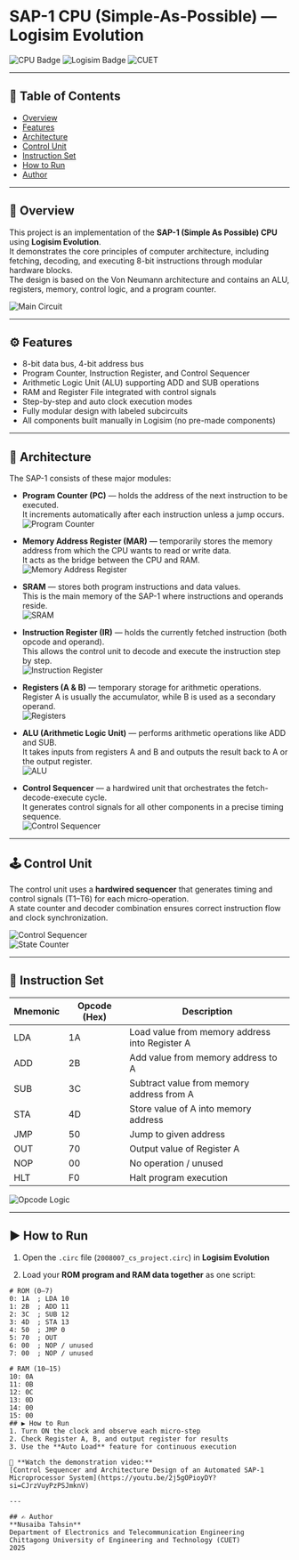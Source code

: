 # SAP-1 CPU (Simple-As-Possible) — Logisim Evolution
![CPU Badge](https://img.shields.io/badge/CPU-SAP--1-brightgreen)
![Logisim Badge](https://img.shields.io/badge/Tool-Logisim--Evolution-blue)
![CUET](https://img.shields.io/badge/CUET-ETC-red)

---

## 📘 Table of Contents
- [Overview](#overview)
- [Features](#features)
- [Architecture](#architecture)
- [Control Unit](#control-unit)
- [Instruction Set](#instruction-set)
- [How to Run](#how-to-run)
- [Author](#author)

---

## 🧩 Overview
This project is an implementation of the **SAP-1 (Simple As Possible) CPU** using **Logisim Evolution**.  
It demonstrates the core principles of computer architecture, including fetching, decoding, and executing 8-bit instructions through modular hardware blocks.  
The design is based on the Von Neumann architecture and contains an ALU, registers, memory, control logic, and a program counter.

![Main Circuit](https://github.com/NusaibaTahsin328/2008007_SAP1_project/blob/main/main.png)

---

## ⚙️ Features
- 8-bit data bus, 4-bit address bus  
- Program Counter, Instruction Register, and Control Sequencer  
- Arithmetic Logic Unit (ALU) supporting ADD and SUB operations  
- RAM and Register File integrated with control signals  
- Step-by-step and auto clock execution modes  
- Fully modular design with labeled subcircuits  
- All components built manually in Logisim (no pre-made components)

---

## 🧠 Architecture
The SAP-1 consists of these major modules:

- **Program Counter (PC)** — holds the address of the next instruction to be executed.  
  It increments automatically after each instruction unless a jump occurs.  
  ![Program Counter](https://github.com/NusaibaTahsin328/2008007_SAP1_project/blob/main/pc.png)

- **Memory Address Register (MAR)** — temporarily stores the memory address from which the CPU wants to read or write data.  
  It acts as the bridge between the CPU and RAM.  
  ![Memory Address Register](https://github.com/NusaibaTahsin328/2008007_SAP1_project/blob/main/mar.png)

- **SRAM** — stores both program instructions and data values.  
  This is the main memory of the SAP-1 where instructions and operands reside.  
  ![SRAM](https://github.com/NusaibaTahsin328/2008007_SAP1_project/blob/main/sram.png)

- **Instruction Register (IR)** — holds the currently fetched instruction (both opcode and operand).  
  This allows the control unit to decode and execute the instruction step by step.  
  ![Instruction Register](https://github.com/NusaibaTahsin328/2008007_SAP1_project/blob/main/ins%20reg.png)

- **Registers (A & B)** — temporary storage for arithmetic operations.  
  Register A is usually the accumulator, while B is used as a secondary operand.  
  ![Registers](https://github.com/NusaibaTahsin328/2008007_SAP1_project/blob/main/reg.png)

- **ALU (Arithmetic Logic Unit)** — performs arithmetic operations like ADD and SUB.  
  It takes inputs from registers A and B and outputs the result back to A or the output register.  
  ![ALU](https://github.com/NusaibaTahsin328/2008007_SAP1_project/blob/main/ALU.png)

- **Control Sequencer** — a hardwired unit that orchestrates the fetch-decode-execute cycle.  
  It generates control signals for all other components in a precise timing sequence.  
  ![Control Sequencer](https://github.com/NusaibaTahsin328/2008007_SAP1_project/blob/main/cs.png)

---

## 🕹️ Control Unit
The control unit uses a **hardwired sequencer** that generates timing and control signals (T1–T6) for each micro-operation.  
A state counter and decoder combination ensures correct instruction flow and clock synchronization.

![Control Sequencer](https://github.com/NusaibaTahsin328/2008007_SAP1_project/blob/main/opcode.png)  
![State Counter](https://github.com/NusaibaTahsin328/2008007_SAP1_project/blob/main/state_counter.png)

---

## 🧾 Instruction Set

| Mnemonic | Opcode (Hex) | Description |
|-----------|--------------|-------------|
| LDA | 1A | Load value from memory address into Register A |
| ADD | 2B | Add value from memory address to A |
| SUB | 3C | Subtract value from memory address from A |
| STA | 4D | Store value of A into memory address |
| JMP | 50 | Jump to given address |
| OUT | 70 | Output value of Register A |
| NOP | 00 | No operation / unused |
| HLT | F0 | Halt program execution |

![Opcode Logic](https://github.com/NusaibaTahsin328/2008007_SAP1_project/blob/main/opcode.png)  

---

## ▶️ How to Run
1. Open the `.circ` file (`2008007_cs_project.circ`) in **Logisim Evolution**  

2. Load your **ROM program and RAM data together** as one script:

```text
# ROM (0–7)
0: 1A  ; LDA 10
1: 2B  ; ADD 11
2: 3C  ; SUB 12
3: 4D  ; STA 13
4: 50  ; JMP 0
5: 70  ; OUT
6: 00  ; NOP / unused
7: 00  ; NOP / unused

# RAM (10–15)
10: 0A
11: 0B
12: 0C
13: 0D
14: 00
15: 00
## ▶️ How to Run
1. Turn ON the clock and observe each micro-step  
2. Check Register A, B, and output register for results  
3. Use the **Auto Load** feature for continuous execution

🎥 **Watch the demonstration video:**  
[Control Sequencer and Architecture Design of an Automated SAP-1 Microprocessor System](https://youtu.be/2j5gOPioyDY?si=CJrzVuyPzPSJmknV)

---

## ✍️ Author
**Nusaiba Tahsin**  
Department of Electronics and Telecommunication Engineering  
Chittagong University of Engineering and Technology (CUET)  
2025


